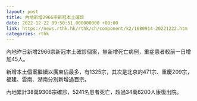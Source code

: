 ```yaml
---
layout: post
title: 內地新增2966宗新冠本土確診
date: 2022-12-22 09:50:51.000000000 +08:00
link: https://news.rthk.hk/rthk/ch/component/k2/1680914-20221222.htm
categories: rthk
---
```


內地昨日新增2966宗新冠本土確診個案，無新增死亡病例，重症患者較前一日增加45人。

新增本土個案繼續以廣東佔最多，有1325宗，其次是北京的471宗、重慶209宗，福建、雲南、湖南分別新增過百宗。

內地累計38萬9306宗確診，5241名患者死亡，超過34萬6200人康復出院。
